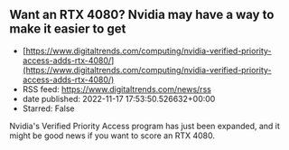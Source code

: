 ## Want an RTX 4080? Nvidia may have a way to make it easier to get
 - [https://www.digitaltrends.com/computing/nvidia-verified-priority-access-adds-rtx-4080/](https://www.digitaltrends.com/computing/nvidia-verified-priority-access-adds-rtx-4080/)
 - RSS feed: https://www.digitaltrends.com/news/rss
 - date published: 2022-11-17 17:53:50.526632+00:00
 - Starred: False

Nvidia's Verified Priority Access program has just been expanded, and it might be good news if you want to score an RTX 4080.
